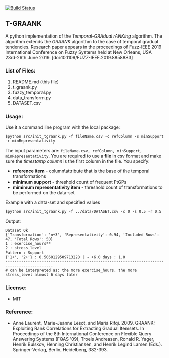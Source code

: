 [![Build Status](https://travis-ci.org/owuordickson/t-graank.svg?branch=master)](https://travis-ci.org/owuordickson/t-graank)
## T-GRAANK
A python implementation of the <i>Temporal-GRAdual rANKing</i> algorithm. The algorithm extends the <i>GRAANK</i> algorithm to the case of temporal gradual tendencies. Research paper appears in the proceedings of Fuzz-IEEE 2019 International Conference on Fuzzy Systems held at New Orleans, USA 23rd-26th June 2019. [doi:10.1109/FUZZ-IEEE.2019.8858883]<br>

### List of Files:
1. README.md (this file)
2. t_graank.py
3. fuzzy_temporal.py
4. data_transform.py
5. DATASET.csv

### Usage:
Use it a command line program with the local package:
```
$python src/init_tgraank.py -f fileName.csv -c refColumn -s minSupport  -r minRepresentativity
```

The input parameters are: ```fileName.csv, refColumn, minSupport, minRepresentativity```. You are required to use a <strong>file</strong> in csv format and make sure the <i>timestamp column</i> is the first column in the file. You specify:
* <strong>reference item</strong> - column\attribute that is the base of the temporal transformations
* <strong>minimum support</strong> - threshold count of frequent FtGPs
* <strong>mimimum representativity item</strong> - threshold count of transformations to be performed on the data-set

Example with a data-set and specified values<br>
```
$python src/init_tgraank.py -f ../data/DATASET.csv -c 0 -s 0.5 -r 0.5
```

Output:
```
Dataset Ok
{'Transformation': 'n+3', 'Representativity': 0.94, 'Included Rows': 47, 'Total Rows': 50}
1 : exercise_hours**
2 : stress_level
Pattern : Support
{'1+', '2+'} : 0.5060129509713228 | ~ +6.0 days : 1.0
-------------------------------------------------------------------------------------------
# can be interpreted as: the more exercise_hours, the more stress_level almost 6 days later
```

### License:
* MIT

### Reference:
* Anne Laurent, Marie-Jeanne Lesot, and Maria Rifqi. 2009. GRAANK: Exploiting Rank Correlations for Extracting Gradual Itemsets. In Proceedings of the 8th International Conference on Flexible Query Answering Systems (FQAS '09), Troels Andreasen, Ronald R. Yager, Henrik Bulskov, Henning Christiansen, and Henrik Legind Larsen (Eds.). Springer-Verlag, Berlin, Heidelberg, 382-393.
